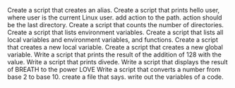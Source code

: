 Create a script that creates an alias.
Create a script that prints hello user, where user is the current Linux user.
add action to the path. action should be the last directory.
Create a script that counts the number of directories.
Create a script that lists environment variables.
Create a script that lists all local variables and environment variables, and functions.
Create a script that creates a new local variable.
Create a script that creates a new global variable.
Write a script that prints the result of the addition of 128 with the value.
Write a script that prints divede.
Write a script that displays the result of BREATH to the power LOVE
Write a script that converts a number from base 2 to base 10.
create a file that says.
write out the variables of a code.
